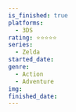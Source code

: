 ```yaml
---
is_finished: true
platforms:
  - 3DS
rating: ⭐⭐⭐⭐⭐
series:
  - Zelda
started_date:
genre:
  - Action
  - Adventure
img:
finished_date:
---
```

